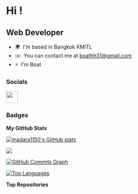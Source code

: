 Hi !
==============================================================================================================================

Web Developer
-------------

* 🌍  I'm based in Bangkok KMITL
* ✉️  You can contact me at [boathh31@gmail.com](mailto:boathh31@gmail.com)
* ⚡  I'm Boat


### Socials

<p align="left"> <a href="https://www.github.com/madara1150" target="_blank" rel="noreferrer"><img src="https://raw.githubusercontent.com/danielcranney/readme-generator/main/public/icons/socials/github.svg" width="32" height="32" /></a></p>

### Badges

<b>My GitHub Stats</b>

<a href="http://www.github.com/madara1150"><img src="https://github-readme-stats.vercel.app/api?username=madara1150&show_icons=true&hide=&count_private=true&title_color=6366f1&text_color=000000&icon_color=6366f1&bg_color=ffffff&hide_border=true&show_icons=true" alt="madara1150's GitHub stats" /></a>

<a href="http://www.github.com/madara1150"><img src="https://github-readme-streak-stats.herokuapp.com/?user=madara1150&stroke=000000&background=ffffff&ring=6366f1&fire=6366f1&currStreakNum=000000&currStreakLabel=6366f1&sideNums=000000&sideLabels=000000&dates=000000&hide_border=true" /></a>

<a href="http://www.github.com/madara1150"><img src="https://github-readme-activity-graph.cyclic.app/graph?username=madara1150&bg_color=ffffff&color=000000&line=6366f1&point=000000&area_color=ffffff&area=true&hide_border=true&custom_title=GitHub%20Commits%20Graph" alt="GitHub Commits Graph" /></a>

<a href="https://github.com/madara1150" align="left"><img src="https://github-readme-stats.vercel.app/api/top-langs/?username=madara1150&langs_count=10&title_color=6366f1&text_color=000000&icon_color=6366f1&bg_color=ffffff&hide_border=true&locale=en&custom_title=Top%20%Languages" alt="Top Languages" /></a>

<b>Top Repositories</b>

<div width="100%" align="center"></div><br /><br /><br /><br /><br /><br /><br />
